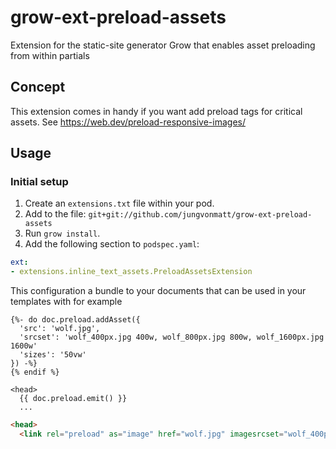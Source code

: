# grow-ext-preload-assets
Extension for the static-site generator Grow that enables asset preloading from within partials

## Concept
This extension comes in handy if you want add preload tags for critical assets.
See https://web.dev/preload-responsive-images/

## Usage
### Initial setup
1. Create an `extensions.txt` file within your pod.
1. Add to the file: `git+git://github.com/jungvonmatt/grow-ext-preload-assets`
1. Run `grow install`.
1. Add the following section to `podspec.yaml`:

```yaml
ext:
- extensions.inline_text_assets.PreloadAssetsExtension
```

This configuration a bundle to your documents that can be used in your templates with for example

```jinja2
{%- do doc.preload.addAsset({
  'src': 'wolf.jpg',
  'srcset': 'wolf_400px.jpg 400w, wolf_800px.jpg 800w, wolf_1600px.jpg 1600w'
  'sizes': '50vw'
}) -%}
{% endif %}
```

```jinja2
<head>
  {{ doc.preload.emit() }}
  ...
```

```html
<head>
  <link rel="preload" as="image" href="wolf.jpg" imagesrcset="wolf_400px.jpg 400w, wolf_800px.jpg 800w, wolf_1600px.jpg 1600w" imagesizes="50vw">
```